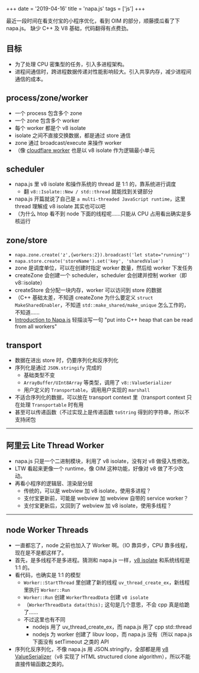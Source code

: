 +++
date = '2019-04-16'
title = 'napa.js'
tags = ['js']
+++

最近一段时间在看支付宝的小程序优化，看到 OIM 的部分，顺藤摸瓜看了下 napa.js。
缺少 C++ 及 V8 基础，代码翻得有点费劲。

## 目标
- 为了处理 CPU 密集型的任务，引入多进程架构。
- 进程间通信时，跨进程数据传递对性能影响较大。引入共享内存，减少进程间通信的成本。

## process/zone/worker
- 一个 process 包含多个 zone
- 一个 zone 包含多个 worker
- 每个 worker 都是个 v8 isolate
- isolate 之间不直接交换数据，都是通过 store 通信
- zone 通过 broadcast/execute 来操作 worker
- （像 [cloudflare worker](https://blog.cloudflare.com/cloud-computing-without-containers/) 也是以 v8 isolate 作为逻辑最小单元

## scheduler
- napa.js 里 v8 isolate 和操作系统的 thread 是 1:1 的，靠系统进行调度
    - 翻 `v8::Isolate::New / std::thread` 就能找到关键部分
- napa.js 开篇就说了自己是 `a multi-threaded JavaScript runtime`，这里 thread 理解成 v8 isolate 其实也可以吧
- （为什么 htop 看不到 node 下面的线程呢……只能从 CPU 占用看出确实是多核运行

## zone/store
- `napa.zone.create('z',{workers:2}).broadcast('let state="running"')`
- `napa.store.create('storeName').set('key', 'sharedValue')`
- zone 是调度单位，可以在创建时指定 worker 数量，然后给 worker 下发任务
- createZone 会创建一个 scheduler，scheduler 会创建并控制 worker（即 v8::isolate）
- createStore 会分配一块内存，worker 可以访问到 store 的数据
- （C++ 基础太差，不知道 createZone 为什么要定义 `struct MakeSharedEnabler`，不知道 `std::make_shared/make_unique` 怎么工作的，不知道……
- [Introduction to Napa.js](https://www.slideshare.net/DaiyiPeng/introduction-to-napajs) 轻描淡写一句 "put into C++ heap that can be read from all workers"

## transport
- 数据在进出 store 时，仍要序列化和反序列化
- 序列化是通过 `JSON.stringify` 完成的
    - 基础类型不变
    - `ArrayBuffer/UInt8Array` 等类型，调用了 `v8::ValueSerializer`
    - 用户定义的 `Transportable`，调用用户实现的 `marshall`
- 不适合序列化的数据，可以放在 transport context 里（transport context 只在处理 `Transportable` 时有用
- 甚至可以传递函数（不过实现上是传递函数 `toString` 得到的字符串，所以不支持闭包

---

## 阿里云 Lite Thread Worker
- napa.js 只是一个二进制模块，利用了 v8 isolate，没有对 v8 做侵入性修改。
- LTW 看起来更像一个 runtime，像 OIM 这种功能，好像对 v8 做了不少改动。
- 再看小程序的逻辑层、渲染层分层
    - 传统的，可以是 webview 加 v8 isolate，使用多进程？
    - 支付宝更新前，可能是 webview 加 webview 自带的 service worker？
    - 支付宝更新后，又回到了 webview 加 v8 isolate，使用多线程？

---

## node Worker Threads
- 一直都忘了，node 之前也加入了 Worker 啊。（IO 靠异步，CPU 靠多线程，现在是不是都这样了。
- 首先，是多线程不是多进程。猜测和 napa.js 一样，[v8 isolate](https://github.com/v8/v8/blob/7.5.283/include/v8.h#L7370-L7378) 和系统线程是 1:1 的。
- 看代码，也确实是 1:1 的模型
    - `Worker::StartThread` 里创建了新的线程 `uv_thread_create_ex`，新线程里执行 `Worker::Run`
    - `Worker::Run` 创建 `WorkerThreadData` 创建 `v8 isolate`
    - （`WorkerThreadData data(this);` 这句是几个意思，不会 cpp 真是给跪了……
    - 不过这里也有不同
        - nodejs 用了 uv_thread_create_ex，而 napa.js 用了 cpp std::thread
        - nodejs 为 worker 创建了 libuv loop，而 napa.js 没有（所以 napa.js 下面没有 setTimeout 之类的 API
- 序列化反序列化，不像 napa.js 用 JSON.stringify，全部都是用 [v8 ValueSerializer](https://github.com/v8/v8/blob/7.5.283/include/v8.h#L2011-L2015)（v8 实现了 HTML structured clone algorithm），所以不能直接传输函数之类的。
